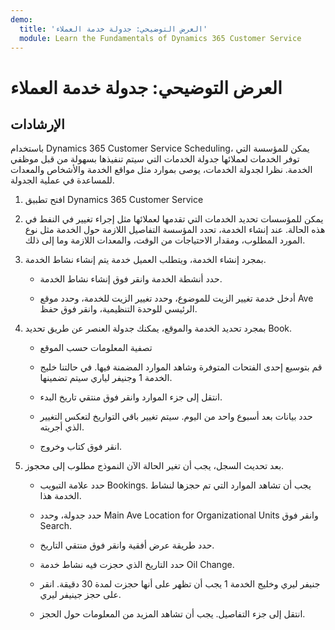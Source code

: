 ```yaml
---
demo:
  title: 'العرض التوضيحي: جدولة خدمة العملاء'
  module: Learn the Fundamentals of Dynamics 365 Customer Service
---
```


# العرض التوضيحي: جدولة خدمة العملاء

## الإرشادات

باستخدام Dynamics 365 Customer Service Scheduling، يمكن للمؤسسة التي توفر الخدمات لعملائها جدولة الخدمات التي سيتم تنفيذها بسهولة من قبل موظفي الخدمة. نظرا لجدولة الخدمات، يوصى بموارد مثل مواقع الخدمة والأشخاص والمعدات للمساعدة في عملية الجدولة. 

1. افتح تطبيق Dynamics 365 Customer Service

2. يمكن للمؤسسات تحديد الخدمات التي تقدمها لعملائها مثل إجراء تغيير في النفط في هذه الحالة. عند إنشاء الخدمة، تحدد المؤسسة التفاصيل اللازمة حول الخدمة مثل نوع المورد المطلوب، ومقدار الاحتياجات من الوقت، والمعدات اللازمة وما إلى ذلك. 

 

3. بمجرد إنشاء الخدمة، ويتطلب العميل خدمة يتم إنشاء نشاط الخدمة. 

    - حدد أنشطة الخدمة وانقر فوق إنشاء نشاط الخدمة.

    - أدخل خدمة تغيير الزيت للموضوع، وحدد تغيير الزيت للخدمة، وحدد موقع Ave الرئيسي للوحدة التنظيمية، وانقر فوق حفظ.

 

4. بمجرد تحديد الخدمة والموقع، يمكنك جدولة العنصر عن طريق تحديد Book.

    - تصفية المعلومات حسب الموقع 

    - قم بتوسيع إحدى الفتحات المتوفرة وشاهد الموارد المضمنة فيها. في حالتنا خليج الخدمة 1 وجنيفر لياري سيتم تضمينها.

    - انتقل إلى جزء الموارد وانقر فوق منتقي تاريخ البدء.

    - حدد بيانات بعد أسبوع واحد من اليوم. سيتم تغيير باقي التواريخ لتعكس التغيير الذي أجريته. 

    - انقر فوق كتاب وخروج.

 

5. بعد تحديث السجل، يجب أن تغير الحالة الآن النموذج مطلوب إلى محجوز.

    - حدد علامة التبويب Bookings. يجب أن تشاهد الموارد التي تم حجزها لنشاط الخدمة هذا.

    - حدد جدولة، وحدد Main Ave Location for Organizational Units وانقر فوق Search.

    - حدد طريقة عرض أفقية وانقر فوق منتقي التاريخ.

    - حدد التاريخ الذي حجزت فيه نشاط خدمة Oil Change.

    - جنيفر ليري وخليج الخدمة 1 يجب أن تظهر على أنها حجزت لمدة 30 دقيقة. انقر على حجز جينيفر ليري.

    - انتقل إلى جزء التفاصيل. يجب أن تشاهد المزيد من المعلومات حول الحجز.

